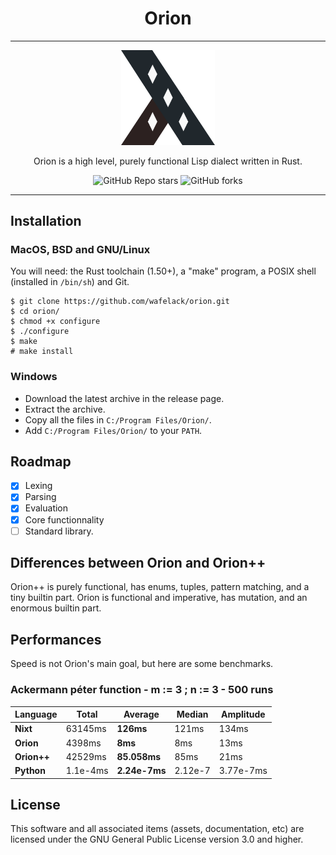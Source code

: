 <div align="center">

Orion
=====

---

  <img width="150px" src="assets/orion-logo.png">

  Orion is a high level, purely functional Lisp dialect written in Rust.

  ![GitHub Repo stars](https://img.shields.io/github/stars/wafelack/orion?color=%2320272c&style=for-the-badge)
  ![GitHub forks](https://img.shields.io/github/forks/wafelack/orion?color=%232c2120&style=for-the-badge)

</div>

---

Installation
------------

### MacOS, BSD and GNU/Linux

You will need: the Rust toolchain (1.50+), a "make" program, a POSIX shell (installed in `/bin/sh`) and Git.

```
$ git clone https://github.com/wafelack/orion.git
$ cd orion/
$ chmod +x configure
$ ./configure
$ make
# make install
```

### Windows

* Download the latest archive in the release page.
* Extract the archive.
* Copy all the files in `C:/Program Files/Orion/`.
* Add `C:/Program Files/Orion/` to your `PATH`.

Roadmap
-------

- [x] Lexing
- [x] Parsing
- [x] Evaluation
- [x] Core functionnality
- [ ] Standard library.

Differences between Orion and Orion++
-------------------------------------

Orion++ is purely functional, has enums, tuples, pattern matching, and a tiny builtin part.
Orion is functional and imperative, has mutation, and an enormous builtin part.

Performances
------------

Speed is not Orion's main goal, but here are some benchmarks.

### Ackermann péter function - m := 3 ; n := 3 - 500 runs

| Language |  Total  | Average | Median | Amplitude |
|----------|---------|---------|--------|-----------|
|   **Nixt**   | 63145ms |  **126ms**  |  121ms |   134ms   |
|**Orion** |  4398ms |   **8ms**   |   8ms  |  13ms         |
|__**Orion++**__ | 42529ms |   **85.058ms**  | 85ms | 21ms        |   
|**Python**| 1.1e-4ms | **2.24e-7ms** | 2.12e-7 | 3.77e-7ms   |


License
-------

This software and all associated items (assets, documentation, etc) are licensed under the GNU General Public License version 3.0 and higher.
